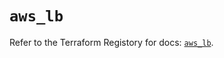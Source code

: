 # `aws_lb`

Refer to the Terraform Registory for docs: [`aws_lb`](https://registry.terraform.io/providers/hashicorp/aws/4.66.1/docs/resources/lb).

